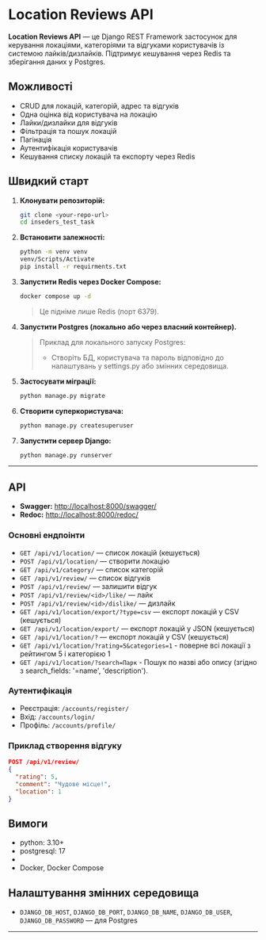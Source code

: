 # Location Reviews API

**Location Reviews API** — це Django REST Framework застосунок для керування локаціями, категоріями та відгуками користувачів із системою лайків/дизлайків. Підтримує кешування через Redis та зберігання даних у Postgres.

## Можливості
- CRUD для локацій, категорій, адрес та відгуків
- Одна оцінка від користувача на локацію
- Лайки/дизлайки для відгуків
- Фільтрація та пошук локацій
- Пагінація
- Аутентифікація користувачів
- Кешування списку локацій та експорту через Redis

## Швидкий старт

1. **Клонувати репозиторій:**
   ```sh
   git clone <your-repo-url>
   cd inseders_test_task
   ```
2. **Встановити залежності:**
   ```sh
   python -m venv venv
   venv/Scripts/Activate
   pip install -r requirments.txt
   ```
3. **Запустити Redis через Docker Compose:**
   ```sh
   docker compose up -d
   ```
   > Це підніме лише Redis (порт 6379).
4. **Запустити Postgres (локально або через власний контейнер).**
   > Приклад для локального запуску Postgres:
   > - Створіть БД, користувача та пароль відповідно до налаштувань у settings.py або змінних середовища.
5. **Застосувати міграції:**
   ```sh
   python manage.py migrate
   ```
6. **Створити суперкористувача:**
   ```sh
   python manage.py createsuperuser
   ```
7. **Запустити сервер Django:**
   ```sh
   python manage.py runserver
   ```

---

## API

- **Swagger:** [http://localhost:8000/swagger/](http://localhost:8000/swagger/)
- **Redoc:** [http://localhost:8000/redoc/](http://localhost:8000/redoc/)

### Основні ендпоінти
- `GET /api/v1/location/` — список локацій (кешується)
- `POST /api/v1/location/` — створити локацію
- `GET /api/v1/category/` — список категорій
- `GET /api/v1/review/` — список відгуків
- `POST /api/v1/review/` — залишити відгук
- `POST /api/v1/review/<id>/like/` — лайк
- `POST /api/v1/review/<id>/dislike/` — дизлайк
- `GET /api/v1/location/export/?type=csv` — експорт локацій у CSV (кешується)
- `GET /api/v1/location/export/` — експорт локацій у JSON (кешується)
- `GET /api/v1/location/?` — експорт локацій у CSV (кешується)
- `GET /api/v1/location/?rating=5&categories=1` - поверне всі локації з рейтингом 5 і категорією 1
- `GET /api/v1/location/?search=Парк` - Пошук по назві або опису (згідно з search_fields: '=name', 'description').

### Аутентифікація
- Реєстрація: `/accounts/register/`
- Вхід: `/accounts/login/`
- Профіль: `/accounts/profile/`

### Приклад створення відгуку
```json
POST /api/v1/review/
{
  "rating": 5,
  "comment": "Чудове місце!",
  "location": 1
}
```

## Вимоги
- python: 3.10+
- postgresql: 17
- 
- Docker, Docker Compose

## Налаштування змінних середовища
- `DJANGO_DB_HOST`, `DJANGO_DB_PORT`, `DJANGO_DB_NAME`, `DJANGO_DB_USER`, `DJANGO_DB_PASSWORD` — для Postgres

---


